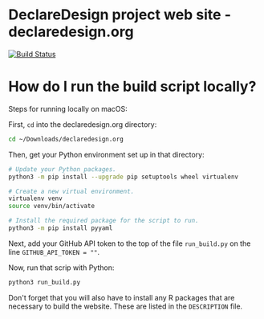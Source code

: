 # DeclareDesign project web site - declaredesign.org

[![Build Status](https://travis-ci.org/DeclareDesign/declaredesign.org.svg?branch=master)](https://travis-ci.org/DeclareDesign/declaredesign.org)

# How do I run the build script locally?

Steps for running locally on macOS:

First, `cd` into the declaredesign.org directory:

```sh
cd ~/Downloads/declaredesign.org
```

Then, get your Python environment set up in that directory:

```sh
# Update your Python packages.
python3 -m pip install --upgrade pip setuptools wheel virtualenv

# Create a new virtual environment.
virtualenv venv
source venv/bin/activate

# Install the required package for the script to run.
python3 -m pip install pyyaml

```

Next, add your GitHub API token to the top of the file `run_build.py` on the line `GITHUB_API_TOKEN = ""`.

Now, run that scrip with Python:

```sh
python3 run_build.py
```

Don't forget that you will also have to install any R packages that are necessary to build the website.
These are listed in the `DESCRIPTION` file.